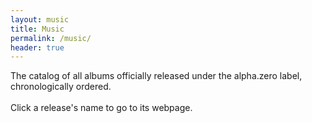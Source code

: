 ```yaml
---
layout: music
title: Music
permalink: /music/
header: true
---
```

The catalog of all albums officially released under the alpha.zero label, chronologically ordered. 
<br><br>
Click a release's name to go to its webpage.
<br>
